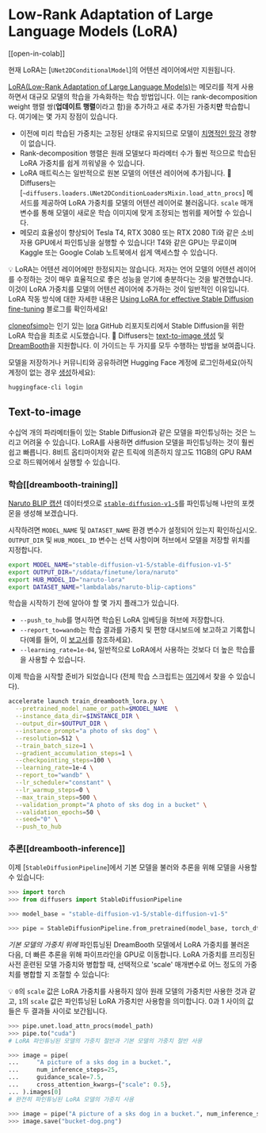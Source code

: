 <!--Copyright 2024 The HuggingFace Team. All rights reserved.

Licensed under the Apache License, Version 2.0 (the "License"); you may not use this file except in compliance with
the License. You may obtain a copy of the License at

http://www.apache.org/licenses/LICENSE-2.0

Unless required by applicable law or agreed to in writing, software distributed under the License is distributed on
an "AS IS" BASIS, WITHOUT WARRANTIES OR CONDITIONS OF ANY KIND, either express or implied. See the License for the
specific language governing permissions and limitations under the License.
-->

# Low-Rank Adaptation of Large Language Models (LoRA)

[[open-in-colab]]

<Tip warning={true}>

현재 LoRA는 [`UNet2DConditionalModel`]의 어텐션 레이어에서만 지원됩니다.

</Tip>

[LoRA(Low-Rank Adaptation of Large Language Models)](https://arxiv.org/abs/2106.09685)는 메모리를 적게 사용하면서 대규모 모델의 학습을 가속화하는 학습 방법입니다. 이는 rank-decomposition weight 행렬 쌍(**업데이트 행렬**이라고 함)을 추가하고 새로 추가된 가중치**만** 학습합니다. 여기에는 몇 가지 장점이 있습니다.

- 이전에 미리 학습된 가중치는 고정된 상태로 유지되므로 모델이 [치명적인 망각](https://www.pnas.org/doi/10.1073/pnas.1611835114) 경향이 없습니다.
- Rank-decomposition 행렬은 원래 모델보다 파라메터 수가 훨씬 적으므로 학습된 LoRA 가중치를 쉽게 끼워넣을 수 있습니다.
- LoRA 매트릭스는 일반적으로 원본 모델의 어텐션 레이어에 추가됩니다. 🧨 Diffusers는 [`~diffusers.loaders.UNet2DConditionLoadersMixin.load_attn_procs`] 메서드를 제공하여 LoRA 가중치를 모델의 어텐션 레이어로 불러옵니다. `scale` 매개변수를 통해 모델이 새로운 학습 이미지에 맞게 조정되는 범위를 제어할 수 있습니다.
- 메모리 효율성이 향상되어 Tesla T4, RTX 3080 또는 RTX 2080 Ti와 같은 소비자용 GPU에서 파인튜닝을 실행할 수 있습니다! T4와 같은 GPU는 무료이며 Kaggle 또는 Google Colab 노트북에서 쉽게 액세스할 수 있습니다.


<Tip>

💡 LoRA는 어텐션 레이어에만 한정되지는 않습니다. 저자는 언어 모델의 어텐션 레이어를 수정하는 것이 매우 효율적으로 죻은 성능을 얻기에 충분하다는 것을 발견했습니다. 이것이 LoRA 가중치를 모델의 어텐션 레이어에 추가하는 것이 일반적인 이유입니다. LoRA 작동 방식에 대한 자세한 내용은 [Using LoRA for effective Stable Diffusion fine-tuning](https://huggingface.co/blog/lora) 블로그를 확인하세요!

</Tip>

[cloneofsimo](https://github.com/cloneofsimo)는 인기 있는 [lora](https://github.com/cloneofsimo/lora) GitHub 리포지토리에서 Stable Diffusion을 위한 LoRA 학습을 최초로 시도했습니다. 🧨 Diffusers는 [text-to-image 생성](https://github.com/huggingface/diffusers/tree/main/examples/text_to_image#training-with-lora) 및 [DreamBooth](https://github.com/huggingface/diffusers/tree/main/examples/dreambooth#training-with-low-rank-adaptation-of-large-language-models-lora)을 지원합니다. 이 가이드는 두 가지를 모두 수행하는 방법을 보여줍니다.

모델을 저장하거나 커뮤니티와 공유하려면 Hugging Face 계정에 로그인하세요(아직 계정이 없는 경우 [생성](https://huggingface.co/join)하세요):

```bash
huggingface-cli login
```

## Text-to-image

수십억 개의 파라메터들이 있는 Stable Diffusion과 같은 모델을 파인튜닝하는 것은 느리고 어려울 수 있습니다. LoRA를 사용하면 diffusion 모델을 파인튜닝하는 것이 훨씬 쉽고 빠릅니다. 8비트 옵티마이저와 같은 트릭에 의존하지 않고도 11GB의 GPU RAM으로 하드웨어에서 실행할 수 있습니다.


### 학습[[dreambooth-training]]

[Naruto BLIP 캡션](https://huggingface.co/datasets/lambdalabs/naruto-blip-captions) 데이터셋으로 [`stable-diffusion-v1-5`](https://huggingface.co/stable-diffusion-v1-5/stable-diffusion-v1-5)를 파인튜닝해 나만의 포켓몬을 생성해 보겠습니다.

시작하려면 `MODEL_NAME` 및 `DATASET_NAME` 환경 변수가 설정되어 있는지 확인하십시오. `OUTPUT_DIR` 및 `HUB_MODEL_ID` 변수는 선택 사항이며 허브에서 모델을 저장할 위치를 지정합니다.

```bash
export MODEL_NAME="stable-diffusion-v1-5/stable-diffusion-v1-5"
export OUTPUT_DIR="/sddata/finetune/lora/naruto"
export HUB_MODEL_ID="naruto-lora"
export DATASET_NAME="lambdalabs/naruto-blip-captions"
```

학습을 시작하기 전에 알아야 할 몇 가지 플래그가 있습니다.

* `--push_to_hub`를 명시하면 학습된 LoRA 임베딩을 허브에 저장합니다.
* `--report_to=wandb`는 학습 결과를 가중치 및 편향 대시보드에 보고하고 기록합니다(예를 들어, 이 [보고서](https://wandb.ai/pcuenq/text2image-fine-tune/run/b4k1w0tn?workspace=user-pcuenq)를 참조하세요).
* `--learning_rate=1e-04`, 일반적으로 LoRA에서 사용하는 것보다 더 높은 학습률을 사용할 수 있습니다.

이제 학습을 시작할 준비가 되었습니다 (전체 학습 스크립트는 [여기](https://github.com/huggingface/diffusers/blob/main/examples/text_to_image/train_text_to_image_lora.py)에서 찾을 수 있습니다).

```bash
accelerate launch train_dreambooth_lora.py \
  --pretrained_model_name_or_path=$MODEL_NAME  \
  --instance_data_dir=$INSTANCE_DIR \
  --output_dir=$OUTPUT_DIR \
  --instance_prompt="a photo of sks dog" \
  --resolution=512 \
  --train_batch_size=1 \
  --gradient_accumulation_steps=1 \
  --checkpointing_steps=100 \
  --learning_rate=1e-4 \
  --report_to="wandb" \
  --lr_scheduler="constant" \
  --lr_warmup_steps=0 \
  --max_train_steps=500 \
  --validation_prompt="A photo of sks dog in a bucket" \
  --validation_epochs=50 \
  --seed="0" \
  --push_to_hub
```

### 추론[[dreambooth-inference]]

이제 [`StableDiffusionPipeline`]에서 기본 모델을 불러와 추론을 위해 모델을 사용할 수 있습니다:

```py
>>> import torch
>>> from diffusers import StableDiffusionPipeline

>>> model_base = "stable-diffusion-v1-5/stable-diffusion-v1-5"

>>> pipe = StableDiffusionPipeline.from_pretrained(model_base, torch_dtype=torch.float16)
```

*기본 모델의 가중치 위에* 파인튜닝된 DreamBooth 모델에서 LoRA 가중치를 불러온 다음, 더 빠른 추론을 위해 파이프라인을 GPU로 이동합니다. LoRA 가중치를 프리징된 사전 훈련된 모델 가중치와 병합할 때, 선택적으로 'scale' 매개변수로 어느 정도의 가중치를 병합할 지 조절할 수 있습니다:

<Tip>

💡 `0`의 `scale` 값은 LoRA 가중치를 사용하지 않아 원래 모델의 가중치만 사용한 것과 같고, `1`의 `scale` 값은 파인튜닝된 LoRA 가중치만 사용함을 의미합니다. 0과 1 사이의 값들은 두 결과들 사이로 보간됩니다.

</Tip>

```py
>>> pipe.unet.load_attn_procs(model_path)
>>> pipe.to("cuda")
# LoRA 파인튜닝된 모델의 가중치 절반과 기본 모델의 가중치 절반 사용

>>> image = pipe(
...     "A picture of a sks dog in a bucket.",
...     num_inference_steps=25,
...     guidance_scale=7.5,
...     cross_attention_kwargs={"scale": 0.5},
... ).images[0]
# 완전히 파인튜닝된 LoRA 모델의 가중치 사용

>>> image = pipe("A picture of a sks dog in a bucket.", num_inference_steps=25, guidance_scale=7.5).images[0]
>>> image.save("bucket-dog.png")
```